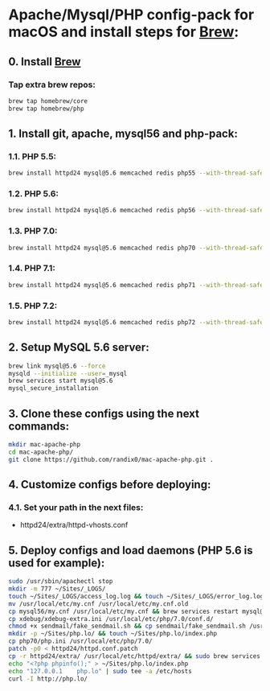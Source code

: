 # Apache/Mysql/PHP config-pack for macOS and install steps for [Brew](https://brew.sh/):

## 0. Install [Brew](https://brew.sh/)
### Tap extra brew repos:
```sh
brew tap homebrew/core
brew tap homebrew/php
```

## 1. Install git, apache, mysql56 and php-pack:
### 1.1. PHP 5.5:
```sh
brew install httpd24 mysql@5.6 memcached redis php55 --with-thread-safety --with-httpd php55-igbinary php55-intl php55-mcrypt php55-apcu php55-memcache php55-memcached php55-oauth php55-xdebug
```
### 1.2. PHP 5.6:
```sh
brew install httpd24 mysql@5.6 memcached redis php56 --with-thread-safety --with-httpd php56-igbinary php56-intl php56-mcrypt php56-apcu php56-memcache php56-memcached php56-oauth php56-xdebug
```
### 1.3. PHP 7.0:
```sh
brew install httpd24 mysql@5.6 memcached redis php70 --with-thread-safety --with-httpd php70-xdebug
```
### 1.4. PHP 7.1:
```sh
brew install httpd24 mysql@5.6 memcached redis php71 --with-thread-safety --with-httpd php71-igbinary php71-intl php71-mcrypt php71-apcu php71-memcache php71-memcached php71-oauth php71-xdebug
```
### 1.5. PHP 7.2:
```sh
brew install httpd24 mysql@5.6 memcached redis php72 --with-thread-safety --with-httpd php72-igbinary php72-intl php72-mcrypt php72-apcu php72-memcache php72-memcached php72-oauth php72-xdebug
```

## 2. Setup MySQL 5.6 server:
```sh
brew link mysql@5.6 --force
mysqld --initialize --user=_mysql
brew services start mysql@5.6
mysql_secure_installation
```

## 3. Clone these configs using the next commands:
```sh
mkdir mac-apache-php
cd mac-apache-php/
git clone https://github.com/randix0/mac-apache-php.git .
```

## 4. Customize configs before deploying:

### 4.1. Set your path in the next files:
- httpd24/extra/httpd-vhosts.conf

## 5. Deploy configs and load daemons (PHP 5.6 is used for example):
```sh
sudo /usr/sbin/apachectl stop
mkdir -m 777 ~/Sites/_LOGS/
touch ~/Sites/_LOGS/access_log.log && touch ~/Sites/_LOGS/error_log.log
mv /usr/local/etc/my.cnf /usr/local/etc/my.cnf.old
cp mysql56/my.cnf /usr/local/etc/my.cnf && brew services restart mysql@5.6
cp xdebug/xdebug-extra.ini /usr/local/etc/php/7.0/conf.d/
chmod +x sendmail/fake_sendmail.sh && cp sendmail/fake_sendmail.sh /usr/local/bin/
mkdir -p ~/Sites/php.lo/ && touch ~/Sites/php.lo/index.php
cp php70/php.ini /usr/local/etc/php/7.0/
patch -p0 < httpd24/httpd.conf.patch
cp -r httpd24/extra/ /usr/local/etc/httpd/extra/ && sudo brew services restart httpd
echo "<?php phpinfo();" > ~/Sites/php.lo/index.php
echo "127.0.0.1    php.lo" | sudo tee -a /etc/hosts
curl -I http://php.lo/
```

